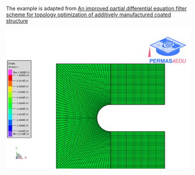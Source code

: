 The example is adapted from [An improved partial differential equation filter scheme for topology optimization of additively manufactured coated structure](https://doi.org/10.1016/j.compstruc.2023.107147)

![Element filling ratio](efratio.gif)
